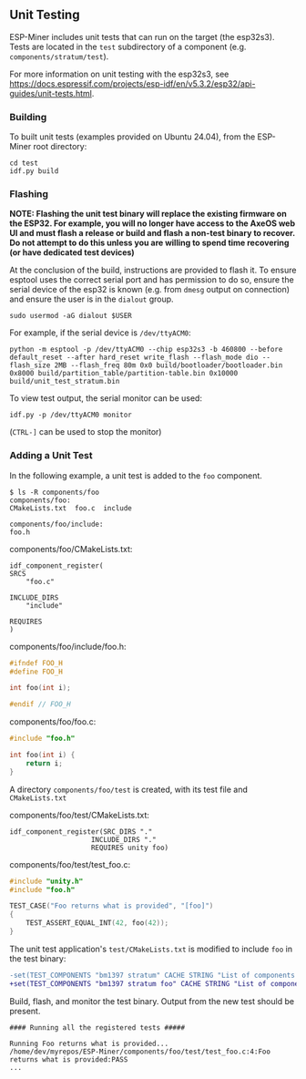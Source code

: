 ## Unit Testing
ESP-Miner includes unit tests that can run on the target (the esp32s3).
Tests are located in the `test` subdirectory of a component (e.g. `components/stratum/test`).

For more information on unit testing with the esp32s3, see https://docs.espressif.com/projects/esp-idf/en/v5.3.2/esp32/api-guides/unit-tests.html.

### Building
To built unit tests (examples provided on Ubuntu 24.04), from the ESP-Miner root directory:
```
cd test
idf.py build
```

### Flashing
**NOTE: Flashing the unit test binary will replace the existing firmware on the ESP32. For example, you will no longer have access to the AxeOS web UI and must flash a release or build and flash a non-test binary to recover. Do not attempt to do this unless you are willing to spend time recovering (or have dedicated test devices)**

At the conclusion of the build, instructions are provided to flash it. To ensure esptool uses the correct serial port and has permission to do so, ensure the serial device of the esp32 is known (e.g. from `dmesg` output on connection) and ensure the user is in the `dialout` group.

```
sudo usermod -aG dialout $USER
```

For example, if the serial device is `/dev/ttyACM0`:
```
python -m esptool -p /dev/ttyACM0 --chip esp32s3 -b 460800 --before default_reset --after hard_reset write_flash --flash_mode dio --flash_size 2MB --flash_freq 80m 0x0 build/bootloader/bootloader.bin 0x8000 build/partition_table/partition-table.bin 0x10000 build/unit_test_stratum.bin
```

To view test output, the serial monitor can be used:
```
idf.py -p /dev/ttyACM0 monitor
```
(`CTRL-]` can be used to stop the monitor)

### Adding a Unit Test
In the following example, a unit test is added to the `foo` component.

```
$ ls -R components/foo
components/foo:
CMakeLists.txt  foo.c  include

components/foo/include:
foo.h
```

components/foo/CMakeLists.txt:
```
idf_component_register(
SRCS
    "foo.c"

INCLUDE_DIRS
    "include"

REQUIRES
)
```

components/foo/include/foo.h:
```c
#ifndef FOO_H
#define FOO_H

int foo(int i);

#endif // FOO_H
```

components/foo/foo.c:
```c
#include "foo.h"

int foo(int i) {
    return i;
}
```

A directory `components/foo/test` is created, with its test file and `CMakeLists.txt`

components/foo/test/CMakeLists.txt:
```
idf_component_register(SRC_DIRS "."
                    INCLUDE_DIRS "."
                    REQUIRES unity foo)

```

components/foo/test/test_foo.c:
```c
#include "unity.h"
#include "foo.h"

TEST_CASE("Foo returns what is provided", "[foo]")
{
    TEST_ASSERT_EQUAL_INT(42, foo(42));
}

```

The unit test application's `test/CMakeLists.txt` is modified to include `foo` in the test binary:
```diff
-set(TEST_COMPONENTS "bm1397 stratum" CACHE STRING "List of components to test")
+set(TEST_COMPONENTS "bm1397 stratum foo" CACHE STRING "List of components to test")
```

Build, flash, and monitor the test binary. Output from the new test should be present.
```
#### Running all the registered tests #####

Running Foo returns what is provided...
/home/dev/myrepos/ESP-Miner/components/foo/test/test_foo.c:4:Foo returns what is provided:PASS
...
```


